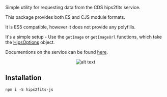 Simple utility for requesting data from the CDS hips2fits service.

This package provides both ES and CJS module formats.

It is ES5 compatible, however it does not provide any polyfills.

It's a simple setup - Use the `getImage` or `getImageUrl` functions, which take the [HipsOptions](https://github.com/lloydevans/hips2fits-js/blob/master/docs/md/interfaces/hipsoptions.md) object.

Documentions on the service can be found [here](http://alasky.u-strasbg.fr/hips-image-services/hips2fits).

<span style="display:block;text-align:center">![alt text](https://lloydevans.github.io/hips2fits-js/resources/cutout-CDS_P_Mellinger_color.png)</span>

## Installation

`npm i -S hips2fits-js`
